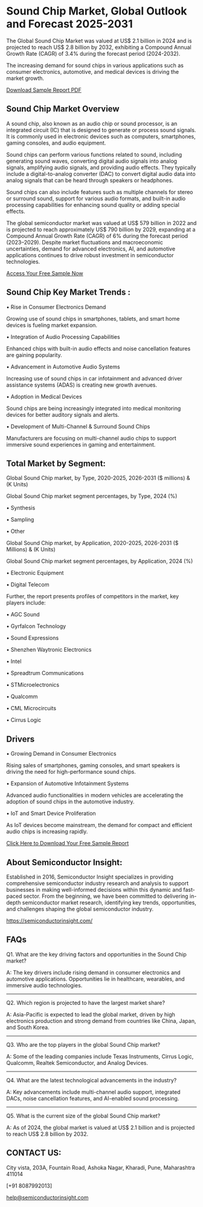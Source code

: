 <h1>Sound Chip Market, Global Outlook and Forecast 2025-2031</h1>

The Global Sound Chip Market was valued at US$ 2.1 billion in 2024 and is projected to reach US$ 2.8 billion by 2032, exhibiting a Compound Annual Growth Rate (CAGR) of 3.4% during the forecast period (2024-2032).

The increasing demand for sound chips in various applications such as consumer electronics, automotive, and medical devices is driving the market growth.

[Download Sample Report PDF](https://semiconductorinsight.com/download-sample-report/?product_id=87983)

<h2>Sound Chip Market Overview</h2>

A sound chip, also known as an audio chip or sound processor, is an integrated circuit (IC) that is designed to generate or process sound signals. It is commonly used in electronic devices such as computers, smartphones, gaming consoles, and audio equipment.

Sound chips can perform various functions related to sound, including generating sound waves, converting digital audio signals into analog signals, amplifying audio signals, and providing audio effects. They typically include a digital-to-analog converter (DAC) to convert digital audio data into analog signals that can be heard through speakers or headphones.

Sound chips can also include features such as multiple channels for stereo or surround sound, support for various audio formats, and built-in audio processing capabilities for enhancing sound quality or adding special effects.

The global semiconductor market was valued at US$ 579 billion in 2022 and is projected to reach approximately US$ 790 billion by 2029, expanding at a Compound Annual Growth Rate (CAGR) of 6% during the forecast period (2023–2029). Despite market fluctuations and macroeconomic uncertainties, demand for advanced electronics, AI, and automotive applications continues to drive robust investment in semiconductor technologies.

[Access Your Free Sample Now](https://semiconductorinsight.com/report/sound-chip-market/)

<h2>Sound Chip Key Market Trends  :</h2>

•	Rise in Consumer Electronics Demand

Growing use of sound chips in smartphones, tablets, and smart home devices is fueling market expansion.

•	Integration of Audio Processing Capabilities

Enhanced chips with built-in audio effects and noise cancellation features are gaining popularity.

•	Advancement in Automotive Audio Systems

Increasing use of sound chips in car infotainment and advanced driver assistance systems (ADAS) is creating new growth avenues.

•	Adoption in Medical Devices

Sound chips are being increasingly integrated into medical monitoring devices for better auditory signals and alerts.

•	Development of Multi-Channel & Surround Sound Chips

Manufacturers are focusing on multi-channel audio chips to support immersive sound experiences in gaming and entertainment.

<h2>Total Market by Segment:</h2>

Global Sound Chip market, by Type, 2020-2025, 2026-2031 ($ millions) & (K Units)

Global Sound Chip market segment percentages, by Type, 2024 (%)

•	Synthesis

•	Sampling

•	Other

Global Sound Chip market, by Application, 2020-2025, 2026-2031 ($ Millions) & (K Units)

Global Sound Chip market segment percentages, by Application, 2024 (%)

•	Electronic Equipment

•	Digital Telecom

Further, the report presents profiles of competitors in the market, key players include:

•	AGC Sound

•	Gyrfalcon Technology

•	Sound Expressions

•	Shenzhen Waytronic Electronics

•	Intel

•	Spreadtrum Communications

•	STMicroelectronics

•	Qualcomm

•	CML Microcircuits

•	Cirrus Logic

<h2>Drivers</h2>

•	Growing Demand in Consumer Electronics

Rising sales of smartphones, gaming consoles, and smart speakers is driving the need for high-performance sound chips.

•	Expansion of Automotive Infotainment Systems

Advanced audio functionalities in modern vehicles are accelerating the adoption of sound chips in the automotive industry.

•	IoT and Smart Device Proliferation

As IoT devices become mainstream, the demand for compact and efficient audio chips is increasing rapidly.

[Click Here to Download Your Free Sample Report ](https://semiconductorinsight.com/download-sample-report/?product_id=87983)

<h2>About Semiconductor Insight:</h2>

Established in 2016, Semiconductor Insight specializes in providing comprehensive semiconductor industry research and analysis to support businesses in making well-informed decisions within this dynamic and fast-paced sector. From the beginning, we have been committed to delivering in-depth semiconductor market research, identifying key trends, opportunities, and challenges shaping the global semiconductor industry.

https://semiconductorinsight.com/

<h2>FAQs</h2>

Q1. What are the key driving factors and opportunities in the Sound Chip market?

A: The key drivers include rising demand in consumer electronics and automotive applications. Opportunities lie in healthcare, wearables, and immersive audio technologies.

________________________________________

Q2. Which region is projected to have the largest market share?

A: Asia-Pacific is expected to lead the global market, driven by high electronics production and strong demand from countries like China, Japan, and South Korea.

________________________________________

Q3. Who are the top players in the global Sound Chip market?

A: Some of the leading companies include Texas Instruments, Cirrus Logic, Qualcomm, Realtek Semiconductor, and Analog Devices.

________________________________________

Q4. What are the latest technological advancements in the industry?

A: Key advancements include multi-channel audio support, integrated DACs, noise cancellation features, and AI-enabled sound processing.

________________________________________

Q5. What is the current size of the global Sound Chip market?

A: As of 2024, the global market is valued at US$ 2.1 billion and is projected to reach US$ 2.8 billion by 2032.

<h2>CONTACT US:</h2>

City vista, 203A, Fountain Road, Ashoka Nagar, Kharadi, Pune, Maharashtra 411014

[+91 8087992013]

help@semiconductorinsight.com


